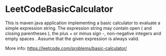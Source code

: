 # LeetCodeBasicCalculator

This is maven java application implementing a basic calculator to evaluate a simple expression string.
The expression string may contain open ( and closing parentheses ), the plus + or minus sign -,
non-negative integers and empty spaces . Assume that the given expression is always valid.

More info: https://leetcode.com/problems/basic-calculator/
